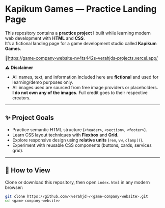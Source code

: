 # Kapikum Games — Practice Landing Page

This repository contains a **practice project** I built while learning modern web development with **HTML** and **CSS**.  
It’s a fictional landing page for a game development studio called **Kapikum Games**.  

🔗https://game-company-website-nv4ts442s-verahjds-projects.vercel.app/

⚠️ **Disclaimer**  
- All names, text, and information included here are **fictional** and used for learning/demo purposes only.  
- All images used are sourced from free image providers or placeholders. **I do not own any of the images.** Full credit goes to their respective creators.  

---

## ✨ Project Goals
- Practice semantic HTML structure (`<header>`, `<section>`, `<footer>`).  
- Learn CSS layout techniques with **Flexbox** and **Grid**.  
- Explore responsive design using **relative units** (`rem`, `vw`, `clamp()`).  
- Experiment with reusable CSS components (buttons, cards, services grid).  

---

## 🚀 How to View
Clone or download this repository, then open `index.html` in any modern browser:

```bash
git clone https://github.com/<verahjd>/<game-company-website>.git
cd <game-company-website>
